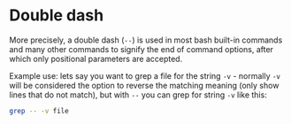 # Double dash

More precisely, a double dash (`--`) is used in most bash built-in commands and many other commands to signify the end
of command options, after which only positional parameters are accepted.

Example use: lets say you want to grep a file for the string `-v` - normally `-v` will be considered the option to
reverse the matching meaning (only show lines that do not match), but with `--` you can grep for string `-v` like this:

```bash
grep -- -v file
```
